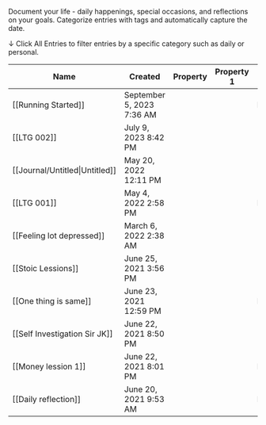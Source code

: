 Document your life - daily happenings, special occasions, and reflections on your goals.
Categorize entries with tags and automatically capture the date.

↓ Click All Entries to filter entries by a specific category such as daily or personal.

|Name|Created|Property|Property 1|Tags|
|---|---|---|---|---|
|[[Running Started]]|September 5, 2023 7:36 AM|||Daily|
|[[LTG 002]]|July 9, 2023 8:42 PM||||
|[[Journal/Untitled\|Untitled]]|May 20, 2022 12:11 PM||||
|[[LTG 001]]|May 4, 2022 2:58 PM|||Personal|
|[[Feeling lot depressed]]|March 6, 2022 2:38 AM||||
|[[Stoic Lessions]]|June 25, 2021 3:56 PM||||
|[[One thing is same]]|June 23, 2021 12:59 PM|||Daily|
|[[Self Investigation Sir JK]]|June 22, 2021 8:50 PM||||
|[[Money lession 1]]|June 22, 2021 8:01 PM|||Finance|
|[[Daily reflection]]|June 20, 2021 9:53 AM|||Daily|